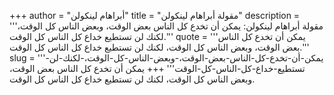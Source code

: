 +++
author = "أبراهام لينكولن"
title = "مقولة أبراهام لينكولن"
description = '''مقولة أبراهام لينكولن: يمكن أن تخدع كل الناس بعض الوقت، وبعض الناس كل الوقت، لكنك لن تستطيع خداع كل الناس كل الوقت.'''
quote = '''يمكن أن تخدع كل الناس بعض الوقت، وبعض الناس كل الوقت، لكنك لن تستطيع خداع كل الناس كل الوقت.'''
slug = '''يمكن-أن-تخدع-كل-الناس-بعض-الوقت،-وبعض-الناس-كل-الوقت،-لكنك-لن-تستطيع-خداع-كل-الناس-كل-الوقت'''
+++
يمكن أن تخدع كل الناس بعض الوقت، وبعض الناس كل الوقت، لكنك لن تستطيع خداع كل الناس كل الوقت.

